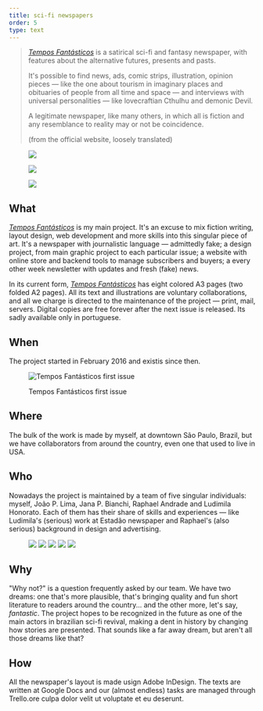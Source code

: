 ```yaml
---
title: sci-fi newspapers
order: 5
type: text
---
```


> *[Tempos Fantásticos](https://www.temposfantasticos.com/)* is a satirical sci-fi and fantasy newspaper, with features about the alternative futures, presents and pasts.
>
> It's possible to find news, ads, comic strips, illustration, opinion pieces — like the one about tourism in imaginary places and obituaries of people from all time and space — and interviews with universal personalities — like lovecraftian Cthulhu and demonic Devil.
>
> A legitimate newspaper, like many others, in which all is fiction and any resemblance to reality may or not be coincidence.
>
> (from the official website, loosely translated)

<!-- end -->

<figure class="mosaic large">

![](https://www.temposfantasticos.com/images/edicoes/year3/capa25.jpg)

![](https://www.temposfantasticos.com/images/edicoes/year3/capa26.jpg)

![](https://www.temposfantasticos.com/images/edicoes/year3/capa27.jpg)

</figure>

## What

*[Tempos Fantásticos](https://www.temposfantasticos.com/)* is my main project. It's an excuse to mix fiction writing, layout design, web development and more skills into this singular piece of art. It's a newspaper with journalistic language — admittedly fake; a design project, from main graphic project to each particular issue; a website with online store and backend tools to manage subscribers and buyers; a every other week newsletter with updates and fresh (fake) news.

In its current form, *[Tempos Fantásticos](https://www.temposfantasticos.com/)* has eight colored A3 pages (two folded A2 pages). All its text and illustrations are voluntary collaborations, and all we charge is directed to the maintenance of the project — print, mail, servers. Digital copies are free forever after the next issue is released. Its sadly available only in portuguese.

## When

The project started in February 2016 and existis since then.

<figure class="medium">

![Tempos Fantásticos first issue](https://www.temposfantasticos.com/images/sobre/tf1.jpg)

Tempos Fantásticos first issue

</figure>

## Where

The bulk of the work is made by myself, at downtown São Paulo, Brazil, but we have collaborators from around the country, even one that used to live in USA.

## Who

Nowadays the project is maintained by a team of five singular individuals: myself, João P. Lima, Jana P. Bianchi, Raphael Andrade and Ludimila Honorato. Each of them has their share of skills and experiences — like Ludimila's (serious) work at Estadão newspaper and Raphael's (also serious) background in design and advertising.

<figure class="large mosaic nobg five">

![](https://www.temposfantasticos.com/images/sobre/angelo.png)
![](https://www.temposfantasticos.com/images/sobre/joao.png)
![](https://www.temposfantasticos.com/images/sobre/jana.png)
![](https://www.temposfantasticos.com/images/sobre/rapha.png)
![](https://www.temposfantasticos.com/images/sobre/ludi.png)

</figure>

## Why

"Why not?" is a question frequently asked by our team. We have two dreams: one that's more plausible, that's bringing quality and fun short literature to readers around the country... and the other more, let's say, *fantastic*. The project hopes to be recognized in the future as one of the main actors in brazilian sci-fi revival, making a dent in history by changing how stories are presented. That sounds like a far away dream, but aren't all those dreams like that?

## How

All the newspaper's layout is made usign Adobe InDesign. The texts are written at Google Docs and our (almost endless) tasks are managed through Trello.ore culpa dolor velit ut voluptate et eu deserunt.